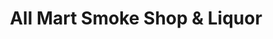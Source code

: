 ---
title: "All Mart Smoke Shop & Liquor"
url: /mascoutah/all-mart-smoke-shop-and-liquor/
shop: alcohol
---